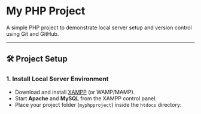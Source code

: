 # My PHP Project

A simple PHP project to demonstrate local server setup and version control using Git and GitHub.

---

## 🛠️ Project Setup

### 1. Install Local Server Environment

- Download and install [XAMPP](https://www.apachefriends.org/index.html) (or WAMP/MAMP).
- Start **Apache** and **MySQL** from the XAMPP control panel.
- Place your project folder (`myphpproject`) inside the `htdocs` directory:
